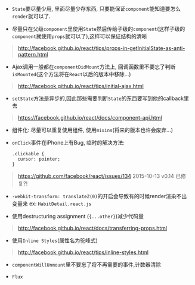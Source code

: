 * `State`要尽量少用, 里面尽量少存东西, 只要能保证`component`能知道要怎么`render`就可以了.

* 尽量只在父级`component`里使用`State`然后传给子级的`component`(这样子级的`component`就使用`props`就可以了),这样可以保证结构的清晰
> http://facebook.github.io/react/tips/props-in-getInitialState-as-anti-pattern.html

* Ajax调用一般都在`componentDidMount`方法上, 回调函数里不要忘了判断`isMounted`(这个方法将在`React`以后的版本中移除...)
> http://facebook.github.io/react/tips/initial-ajax.html

* `setState`方法是异步的,因此那些需要判断`State`的东西要写到他的callback里去
> https://facebook.github.io/react/docs/component-api.html

* 组件化: 尽量可以重复使用组件, 使用`mixins`(将来的版本也许会废弃...)

* `onClick`事件在iPhone上有Bug, 临时的解决方法:
    ```
    .clickable {
      cursor: pointer;
    }
    ```
> https://github.com/facebook/react/issues/134
2015-10-13 v0.14 已修复?!

* `-webkit-transform: translateZ(0)`的开启会导致有的时候render渲染不出变量来
ex: `HabitDetail.react.js`

* 使用destructuring assignment (`{...other}`)减少代码量
> http://facebook.github.io/react/docs/transferring-props.html

* 使用`Inline Styles`(属性名为驼峰式)
> http://facebook.github.io/react/tips/inline-styles.html

* `componentWillUnmount`里不要忘了将不再需要的事件,计数器清除

* `Flux`
